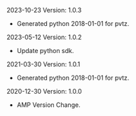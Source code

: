 2023-10-23 Version: 1.0.3
- Generated python 2018-01-01 for pvtz.

2023-05-12 Version: 1.0.2
- Update python sdk.

2021-03-30 Version: 1.0.1
- Generated python 2018-01-01 for pvtz.

2020-12-30 Version: 1.0.0
- AMP Version Change.

